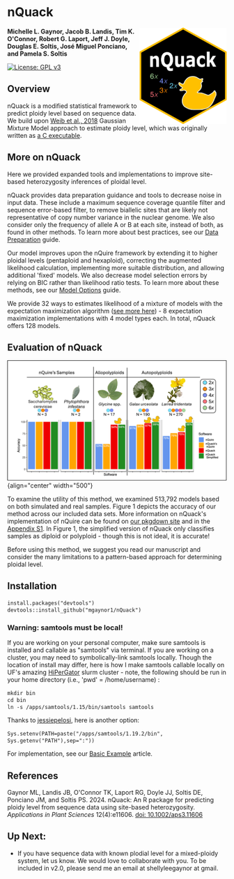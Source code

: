# nQuack

<img src="man/figures/nQuack.png" align="right" width="200"/>

**Michelle L. Gaynor, Jacob B. Landis, Tim K. O'Connor, Robert G. Laport, Jeff J. Doyle, Douglas E. Soltis, José Miguel Ponciano, and Pamela S. Soltis**

[![License: GPL v3](https://img.shields.io/badge/License-GPLv3-blue.svg)](https://www.gnu.org/licenses/gpl-3.0)

## Overview

nQuack is a modified statistical framework to predict ploidy level based on sequence data. We build upon [Weib et al., 2018](https://doi.org/10.1186/s12859-018-2128-z) Gaussian Mixture Model approach to estimate ploidy level, which was originally written as [a C executable](https://github.com/clwgg/nQuire).

## More on nQuack

Here we provided expanded tools and implementations to improve site-based heterozygosity inferences of ploidal level.

nQuack provides data preparation guidance and tools to decrease noise in input data. These include a maximum sequence coverage quantile filter and sequence error-based filter, to remove biallelic sites that are likely not representative of copy number variance in the nuclear genome. We also consider only the frequency of allele A or B at each site, instead of both, as found in other methods. To learn more about best practices, see our [Data Preparation](https://mlgaynor.com/nQuack/articles/DataPreparation.html) guide.

Our model improves upon the nQuire framework by extending it to higher ploidal levels (pentaploid and hexaploid), correcting the augmented likelihood calculation, implementing more suitable distribution, and allowing additional 'fixed' models. We also decrease model selection errors by relying on BIC rather than likelihood ratio tests. To learn more about these methods, see our [Model Options](https://mlgaynor.com/nQuack/articles/ModelOptions.html) guide.

We provide 32 ways to estimates likelihood of a mixture of models with the expectation maximization algorithm ([see more here](https://mlgaynor.com/nQuack/articles/ModelOptions.html)) - 8 expectation maximization implementations with 4 model types each. In total, nQuack offers 128 models.

## Evaluation of nQuack

![Figure 1. Accuracy of nQuire, nQuack's implementation of nQuire, nQuack's best model, and a simplified version of nQuack across data sets.](man/figures/SummarynQuack.png){align="center" width="500"}

To examine the utility of this method, we examined 513,792 models based on both simulated and real samples. Figure 1 depicts the accuracy of our method across our included data sets. More information on nQuack's implementation of nQuire can be found on [our pkgdown site](https://mlgaynor.com/nQuack/articles/ModelOptions.html) and in the [Appendix S1](https://www.doi.org/10.1002/aps3.11606). In Figure 1, the simplified version of nQuack only classifies samples as diploid or polyploid - though this is not ideal, it is accurate!

Before using this method, we suggest you read our manuscript and consider the many limitations to a pattern-based approach for determining ploidal level.

## Installation

```         
install.packages("devtools")
devtools::install_github("mgaynor1/nQuack")
```

### Warning: samtools must be local!

If you are working on your personal computer, make sure samtools is installed and callable as "samtools" via terminal. If you are working on a cluster, you may need to symbolically-link samtools locally. Though the location of install may differ, here is how I make samtools callable locally on UF's amazing [HiPerGator](https://www.rc.ufl.edu/about/hipergator/) slurm cluster - note, the following should be run in your home directory (i.e., 'pwd' = /home/username) :

```         
mkdir bin
cd bin
ln -s /apps/samtools/1.15/bin/samtools samtools
```

Thanks to [jessiepelosi](https://github.com/jessiepelosi), here is another option:

```      
Sys.setenv(PATH=paste("/apps/samtools/1.19.2/bin", Sys.getenv("PATH"),sep=":"))
```

For implementation, see our [Basic Example](https://mlgaynor.com/nQuack/articles/BasicExample.html) article.

## References

Gaynor ML, Landis JB, O'Connor TK, Laport RG, Doyle JJ, Soltis DE, Ponciano JM, and Soltis PS. 2024. nQuack: An R package for predicting ploidy level from sequence data using site-based heterozygosity. *Applications in Plant Sciences* 12(4):e11606. [doi: 10.1002/aps3.11606](https://www.doi.org/10.1002/aps3.11606)

## Up Next:

-   If you have sequence data with known plodial level for a mixed-ploidy system, let us know. We would love to collaborate with you. To be included in v2.0, please send me an email at shellyleegaynor at gmail.
